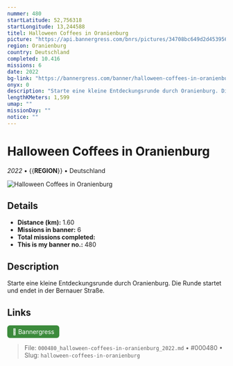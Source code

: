 ```yaml
---
nummer: 480
startLatitude: 52,756318
startLongitude: 13,244588
titel: Halloween Coffees in Oranienburg
picture: "https://api.bannergress.com/bnrs/pictures/34708bc649d2d45395637b3f5ec63164"
region: Oranienburg
country: Deutschland
completed: 10.416
missions: 6
date: 2022
bg-link: "https://bannergress.com/banner/halloween-coffees-in-oranienburg-c369"
onyx: 0
description: "Starte eine kleine Entdeckungsrunde durch Oranienburg. Die Runde startet und endet in der Bernauer Straße."
lengthKMeters: 1,599
umap: ""
missionDay: ""
notice: ""
---
```

# Halloween Coffees in Oranienburg

*2022* • {{__REGION__}} • Deutschland

![Halloween Coffees in Oranienburg](https://api.bannergress.com/bnrs/pictures/34708bc649d2d45395637b3f5ec63164)



## Details
- **Distance (km):** 1.60
- **Missions in banner:** 6
- **Total missions completed:** 
- **This is my banner no.:** 480



## Description
Starte eine kleine Entdeckungsrunde durch Oranienburg. Die Runde startet und endet in der Bernauer Straße.



## Links
<a href="https://bannergress.com/banner/halloween-coffees-in-oranienburg-c369" target="_blank" style="display:inline-block;margin-right:8px;padding:6px 12px;background:#3c8b3c;color:#fff;text-decoration:none;border-radius:6px;">🔗 Bannergress</a>



> File: `000480_halloween-coffees-in-oranienburg_2022.md` • #000480 • Slug: `halloween-coffees-in-oranienburg`

